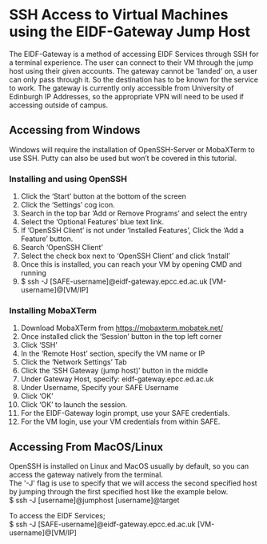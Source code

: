 <style>
.borderimg1 {
  border: 5px solid transparent;
  padding: 5px;
  /*margin: 15px;*/
  border-color: rgba(192, 192, 192, 0.1);
  border-radius: 10px;
}

.bold {
  font-weight: bold;
  color: blue;
}
</style>

# SSH Access to Virtual Machines using the EIDF-Gateway Jump Host
The EIDF-Gateway is a method of accessing EIDF Services through SSH for a terminal experience. The user can connect to their VM through the jump host using their given accounts.
The gateway cannot be 'landed' on, a user can only pass through it. So the destination has to be known for the service to work.
The gateway is currently only accessible from University of Edinburgh IP Addresses, so the appropriate VPN will need to be used if accessing outside of campus.


## Accessing from Windows
Windows will require the installation of OpenSSH-Server or MobaXTerm to use SSH. Putty can also be used but won’t be covered in this tutorial.

### Installing and using OpenSSH
1.	Click the ‘Start’ button at the bottom of the screen
2.	Click the ‘Settings’ cog icon.
3.	Search in the top bar ‘Add or Remove Programs’ and select the entry
4.	Select the ‘Optional Features’ blue text link.
5.	If ‘OpenSSH Client’ is not under ‘Installed Features’, Click the ‘Add a Feature’ button.
6.	Search ‘OpenSSH Client’
7.	Select the check box next to ‘OpenSSH Client’ and click ‘Install’
8.	Once this is installed, you can reach your VM by opening CMD and running
9.	$ ssh -J [SAFE-username]@eidf-gateway.epcc.ed.ac.uk [VM-username]@[VM/IP]

### Installing MobaXTerm
1.	Download MobaXTerm from https://mobaxterm.mobatek.net/ 
2.	Once installed click the ‘Session’ button in the top left corner
3.	Click ‘SSH’
4.	In the ‘Remote Host’ section, specify the VM name or IP
5.	Click the ‘Network Settings’ Tab
6.	Click the ‘SSH Gateway (jump host)’ button in the middle
7.	Under Gateway Host, specify: eidf-gateway.epcc.ed.ac.uk
8.	Under Username, Specify your SAFE Username
9.	Click ‘OK’
10.	Click ‘OK’ to launch the session.
11.	For the EIDF-Gateway login prompt, use your SAFE credentials.
12.	For the VM login, use your VM credentials from within SAFE.


## Accessing From MacOS/Linux 

OpenSSH is installed on Linux and MacOS usually by default, so you can access the gateway natively from the terminal. <br>
The '-J' flag is use to specify that we will access the second specified host by jumping through the first specified host like the example below. <br>
$ ssh -J [username]@jumphost [username]@target

To access the EIDF Services; <br>
$ ssh -J [SAFE-username]@eidf-gateway.epcc.ed.ac.uk [VM-username]@[VM/IP]


